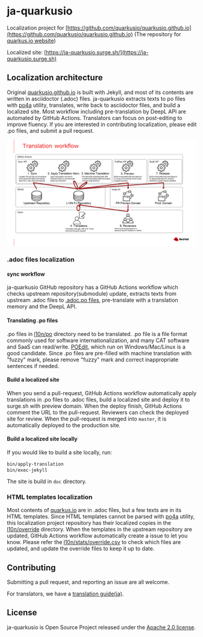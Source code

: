 # ja-quarkusio

Localization project for [https://github.com/quarkusio/quarkusio.github.io](https://github.com/quarkusio/quarkusio.github.io) (The repository for [quarkus.io website](https://quarkus.io))

Localized site: [https://ja-quarkusio.surge.sh/](https://ja-quarkusio.surge.sh)

## Localization architecture

Original [quarkusio.github.io](https://github.com/quarkusio/quarkusio.github.io) is built with Jekyll, 
and most of its contents are written in asciidoctor (.adoc) files.
ja-quarkusio extracts texts to po files with [po4a](https://po4a.org/) utility, translates, 
write back to asciidoctor files, and build a localized site.
Most workflow including pre-translation by DeepL API are automated by GitHub Actions. 
Translators can focus on post-editing to improve fluency.
If you are interested in contributing localization, please edit .po files, and submit a pull request.

![translation-workflow](internal/docs/images/translation-workflow.png)

### .adoc files localization

#### sync workflow

ja-quarkusio GitHub repository has a GitHub Actions workflow which checks upstream repository(submodule) update, 
extracts texts from upstream .adoc files to [.adoc.po files](l10n/po), pre-translate with a translation memory 
and the DeepL API.

#### Translating .po files

.po files in [l10n/po](l10n/po) directory need to be translated. 
.po file is a file format commonly used for software internationalization, and many CAT software and SaaS can read/write.
[POEdit](https://poedit.net/), which run on Windows/Mac/Linux is a good candidate.
Since .po files are pre-filled with machine translation with "fuzzy" mark, 
please remove "fuzzy" mark and correct inappropriate sentences if needed.

#### Build a localized site

When you send a pull-request, GitHub Actions workflow automatically apply translations in .po files to .adoc files,
build a localized site and deploy it to surge.sh with preview domain. When the deploy finish, GitHub Actions comment 
the URL to the pull-request. Reviewers can check the deployed site for review.
When the pull-request is merged into `master`, it is automatically deployed to the production site.

#### Build a localized site locally

If you would like to build a site locally, run:

```
bin/apply-translation
bin/exec-jekyll
```

The site is build in `doc` directory.

### HTML templates localization

Most contents of [quarkus.io](https://quarkus.io) are in .adoc files, but a few texts are in its HTML templates.
Since HTML templates cannot be parsed with [po4a](https://po4a.org/) utility, this localization project repository has their
localized copies in the [l10n/override](l10n/override) directory. When the templates in the upstream repository are 
updated, GitHub Actions workflow automatically create a issue to let you know. 
Please refer the [l10n/stats/override.csv](l10n/stats/override.csv) to check which files are updated, and update the override files 
to keep it up to date.

## Contributing

Submitting a pull request, and reporting an issue are all welcome.

For translators, we have a [translation guide(ja)](./translation-guide.ja.md).

## License

ja-quarkusio is Open Source Project released under the
[Apache 2.0 license](http://www.apache.org/licenses/LICENSE-2.0.html).
